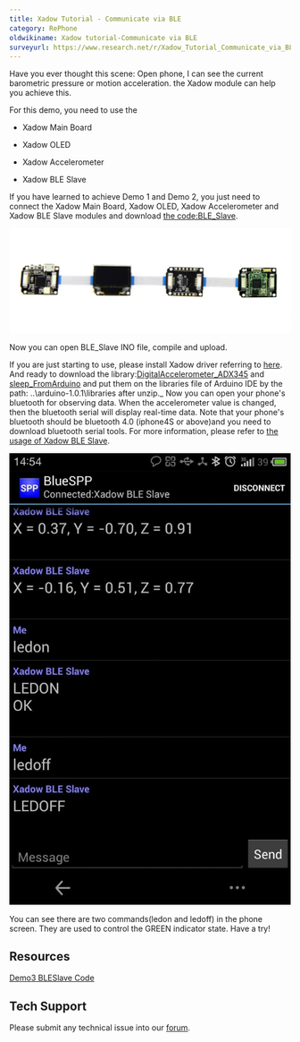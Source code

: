 ```yaml
---
title: Xadow Tutorial - Communicate via BLE
category: RePhone
oldwikiname: Xadow tutorial-Communicate via BLE
surveyurl: https://www.research.net/r/Xadow_Tutorial_Communicate_via_BLE
---
```


Have you ever thought this scene: Open phone, I can see the current barometric pressure or motion acceleration. the Xadow module can help you achieve this.

For this demo, you need to use the

*   Xadow Main Board

*   Xadow OLED

*   Xadow Accelerometer

*   Xadow BLE Slave

If you have learned to achieve Demo 1 and Demo 2, you just need to connect the Xadow Main Board, Xadow OLED, Xadow Accelerometer and Xadow BLE Slave modules and download [the code:BLE_Slave](https://github.com/SeeedDocument/Xadow_Tutorial_Communicate_via_BLE/raw/master/res/BLE_Slave.zip).

![](https://github.com/SeeedDocument/Xadow_Tutorial_Communicate_via_BLE/raw/master/img/BLEUsage.jpg)

Now you can open BLE_Slave INO file, compile and upload.

If you are just starting to use, please install Xadow driver referring to [here](/Xadow_Main_Board#Get_Start_with_Xadow_Main_Board). And ready to download the library:[DigitalAccelerometer_ADX345](https://github.com/SeeedDocument/Xadow_Tutorial_Communicate_via_BLE/raw/master/res/DigitalAccelerometer_ADXL345.zip) and [sleep_FromArduino](https://github.com/SeeedDocument/Xadow_Tutorial_Communicate_via_BLE/raw/master/res/Sleep_FromArduino.zip) and put them on the libraries file of Arduino IDE by the path: ..\arduino-1.0.1\libraries after unzip._
Now you can open your phone's bluetooth for observing data. When the accelerometer value is changed, then the bluetooth serial  will display real-time data. Note that your phone's bluetooth should be bluetooth 4.0 (iphone4S or above)and you need to download bluetooth serial tools. For more information, please refer to [the usage of Xadow BLE Slave](/Xadow_BLE_Slave#Usage).

![](https://github.com/SeeedDocument/Xadow_Tutorial_Communicate_via_BLE/raw/master/img/Phone_and_BLE_Slave_Communicate.jpg)

You can see there are two commands(ledon and ledoff) in the phone screen. They are used to control the GREEN indicator state. Have a try!

##  Resources

[Demo3 BLESlave Code](https://github.com/SeeedDocument/Xadow_Tutorial_Communicate_via_BLE/raw/master/res/BLE_Slave.zip)

## Tech Support
Please submit any technical issue into our [forum](http://forum.seeedstudio.com/). 